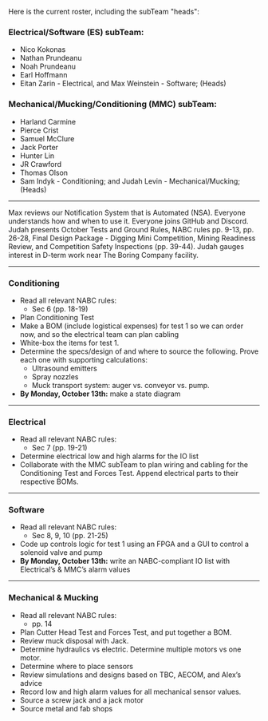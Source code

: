 Here is the current roster, including the subTeam "heads":

### Electrical/Software (ES) subTeam:
- Nico Kokonas  
- Nathan Prundeanu  
- Noah Prundeanu  
- Earl Hoffmann  
- Eitan Zarin - Electrical, and Max Weinstein - Software; (Heads)  

### Mechanical/Mucking/Conditioning (MMC) subTeam:
- Harland Carmine  
- Pierce Crist  
- Samuel McClure  
- Jack Porter  
- Hunter Lin
- JR Crawford
- Thomas Olson  
- Sam Indyk - Conditioning; and Judah Levin - Mechanical/Mucking; (Heads)  

---

Max reviews our Notification System that is Automated (NSA). Everyone understands how and when to use it. Everyone joins GitHub and Discord.  
Judah presents October Tests and Ground Rules, NABC rules pp. 9-13, pp. 26-28, Final Design Package - Digging Mini Competition, Mining Readiness Review, and Competition Safety Inspections (pp. 39-44). Judah gauges interest in D-term work near The Boring Company facility.

---

### Conditioning
- Read all relevant NABC rules:  
  - Sec 6 (pp. 18-19)  
- Plan Conditioning Test  
- Make a BOM (include logistical expenses) for test 1 so we can order now, and so the electrical team can plan cabling  
- White-box the items for test 1.  
- Determine the specs/design of and where to source the following. Prove each one with supporting calculations:  
  - Ultrasound emitters  
  - Spray nozzles  
  - Muck transport system: auger vs. conveyor vs. pump.  
- **By Monday, October 13th:** make a state diagram  

---

### Electrical
- Read all relevant NABC rules:  
  - Sec 7 (pp. 19-21)  
- Determine electrical low and high alarms for the IO list  
- Collaborate with the MMC subTeam to plan wiring and cabling for the Conditioning Test and Forces Test. Append electrical parts to their respective BOMs.  

---

### Software
- Read all relevant NABC rules:  
  - Sec 8, 9, 10 (pp. 21-25)  
- Code up controls logic for test 1 using an FPGA and a GUI to control a solenoid valve and pump  
- **By Monday, October 13th:** write an NABC-compliant IO list with Electrical’s & MMC’s alarm values  

---

### Mechanical & Mucking
- Read all relevant NABC rules:  
  - pp. 14  
- Plan Cutter Head Test and Forces Test, and put together a BOM.  
- Review muck disposal with Jack.  
- Determine hydraulics vs electric. Determine multiple motors vs one motor.  
- Determine where to place sensors  
- Review simulations and designs based on TBC, AECOM, and Alex’s advice  
- Record low and high alarm values for all mechanical sensor values.  
- Source a screw jack and a jack motor  
- Source metal and fab shops  

